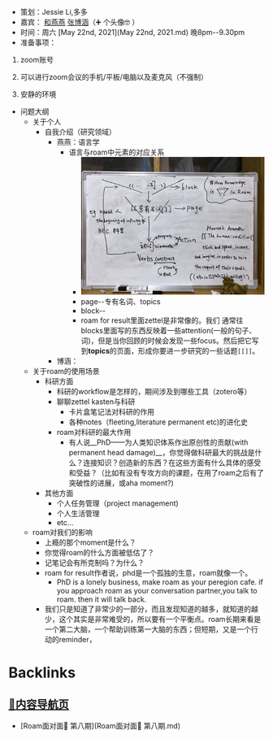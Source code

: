 - 策划：Jessie Li,多多
- 嘉宾： [和燕燕](和燕燕.md) [张博涵](张博涵.md)（➕ 个头像🤓  ）
- 时间：周六 [May 22nd, 2021](May 22nd, 2021.md) 晚8pm--9.30pm
- 准备事项：
    
1. zoom账号
    
2. 可以进行zoom会议的手机/平板/电脑以及麦克风（不强制）
    
3. 安静的环境
- 问题大纲
    - 关于个人
        - 自我介绍（研究领域）
            - 燕燕：语言学
                - 语言与roam中元素的对应关系
                    - ![](../images/A5bZgAzk_S.png?)
                    - page--专有名词、topics
                    - block--
                    - roam for result里面zettel是非常像的。我们 通常往blocks里面写的东西反映着一些attention(一般的句子、词)，但是当你回顾的时候会发现一些focus。然后把它写到**topics**的页面，形成你要进一步研究的一些话题`[[]]`。
            - 博涵：
    - 关于roam的使用场景
        - 科研方面
            - 科研的workflow是怎样的，期间涉及到哪些工具（zotero等）
            - 聊聊zettel kasten与科研
                - 卡片盒笔记法对科研的作用
                - 各种notes（fleeting,literature permanent etc)的进化史
            - roam对科研的最大作用
                - 有人说__PhD——为人类知识体系作出原创性的贡献(with permanent head damage)__，你觉得做科研最大的挑战是什么？连接知识？创造新的东西？在这些方面有什么具体的感受和受益？（比如有没有专攻方向的课题，在用了roam之后有了突破性的进展，或aha moment?)
        - 其他方面
            - 个人任务管理（project management)
            - 个人生活管理
            - etc...
    - roam对我们的影响
        - 上瘾的那个moment是什么？
        - 你觉得roam的什么方面被低估了？
        - 记笔记会有所克制吗？为什么？
        - roam for result作者说，phd是一个孤独的生意，roam就像一个。
            - PhD is a lonely business, make roam as your peregion cafe. if you approach roam as your conversation partner,you talk to roam. then it will talk back.
        - 我们只是知道了非常少的一部分，而且发现知道的越多，就知道的越少，这个其实是非常难受的，所以要有一个平衡点。roam长期来看是一个第二大脑，一个帮助训练第一大脑的东西；但短期，又是一个行动的reminder，

# Backlinks
## [🎈内容导航页](🎈内容导航页.md)
- [Roam面对面🍜 第八期](Roam面对面🍜 第八期.md)

